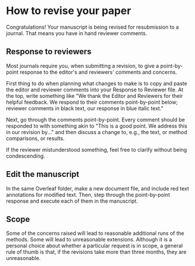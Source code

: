 # How to revise your paper

Congratulations! Your manuscript is being revised for resubmission to a journal. That means you have in hand reviewer comments. 

## Response to reviewers

Most journals require you, when submitting a revision, to give a point-by-point response to the editor's and reviewers' comments and concerns. 

First thing to do when planning what changes to make is to copy and paste the editor and reviewer comments into your Response to Reviewer file. At the top, write something like "We thank the Editor and Reviewers for their helpful feedback. We respond to their comments point-by-point below; reviewer comments in black text, our response in blue italic text."

Next, go through the comments point-by-point. Every comment should be responded to with something akin to "This is a good point. We address this in our revision by..." and then discuss a change to, e.g., the text, or method comparisons, or results.

If the reviewer mistunderstood something, feel free to clarify without being condescending.

## Edit the manuscript

In the same Overleaf folder, make a new document file, and include red text annotations for modified text. Then, step through the point-by-point response and execute each of them in the manuscript. 

## Scope

Some of the concerns raised will lead to reasonable additional runs of the methods. Some will lead to unreasonable extensions. Although it is a personal choice about whether a particular request is in scope, a general rule of thumb is that, if the revisions take more than three months, they are unreasonable.
